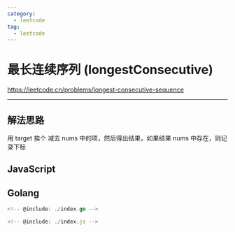 ```yaml
---
category:
  - leetcode
tag:
  - leetcode
---
```


# 最长连续序列 (longestConsecutive)

https://leetcode.cn/problems/longest-consecutive-sequence

---

## 解法思路

用 target 挨个 减去 nums 中的项，然后得出结果，如果结果 nums 中存在，则记录下标

## JavaScript

## Golang

```go
<!-- @include: ./index.go -->
```

```js
<!-- @include: ./index.js -->
```
